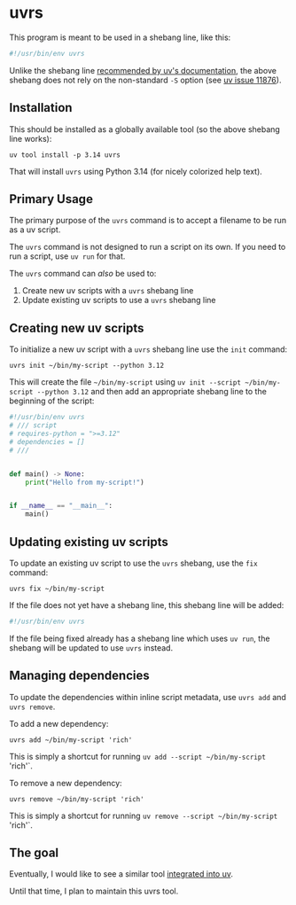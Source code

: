 # uvrs

This program is meant to be used in a shebang line, like this:

```python
#!/usr/bin/env uvrs
```

Unlike the shebang line [recommended by uv's documentation][uv shebang], the above shebang does not rely on the non-standard `-S` option (see [uv issue 11876][11876]).


## Installation

This should be installed as a globally available tool (so the above shebang line works):

```console
uv tool install -p 3.14 uvrs
```

That will install `uvrs` using Python 3.14 (for nicely colorized help text).


## Primary Usage

The primary purpose of the `uvrs` command is to accept a filename to be run as a uv script.

The `uvrs` command is not designed to run a script on its own.
If you need to run a script, use `uv run` for that.

The `uvrs` command can *also* be used to:

1. Create new uv scripts with a `uvrs` shebang line
2. Update existing uv scripts to use a `uvrs` shebang line


## Creating new uv scripts

To initialize a new uv script with a `uvrs` shebang line use the `init` command:

```console
uvrs init ~/bin/my-script --python 3.12
```

This will create the file `~/bin/my-script` using `uv init --script ~/bin/my-script --python 3.12` and then add an appropriate shebang line to the beginning of the script:

```python
#!/usr/bin/env uvrs
# /// script
# requires-python = ">=3.12"
# dependencies = []
# ///


def main() -> None:
    print("Hello from my-script!")


if __name__ == "__main__":
    main()
```


## Updating existing uv scripts

To update an existing uv script to use the `uvrs` shebang, use the `fix` command:

```console
uvrs fix ~/bin/my-script
```

If the file does not yet have a shebang line, this shebang line will be added:

```python
#!/usr/bin/env uvrs
```

If the file being fixed already has a shebang line which uses `uv run`, the shebang will be updated to use `uvrs` instead.


## Managing dependencies

To update the dependencies within inline script metadata, use `uvrs add` and `uvrs remove`.

To add a new dependency:

```console
uvrs add ~/bin/my-script 'rich'
```

This is simply a shortcut for running `uv add --script ~/bin/my-script` 'rich'`.

To remove a new dependency:

```console
uvrs remove ~/bin/my-script 'rich'
```

This is simply a shortcut for running `uv remove --script ~/bin/my-script` 'rich'`.


## The goal

Eventually, I would like to see a similar tool [integrated into uv][16241].

Until that time, I plan to maintain this uvrs tool.


[uv shebang]: https://docs.astral.sh/uv/guides/scripts/#using-a-shebang-to-create-an-executable-file
[11876]: https://github.com/astral-sh/uv/issues/11876
[16241]: https://github.com/astral-sh/uv/issues/16241
